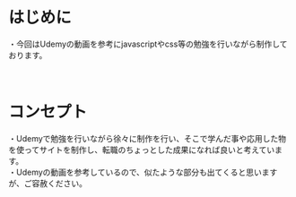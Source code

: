 <h1>はじめに</h1>
  <p>
    ・今回はUdemyの動画を参考にjavascriptやcss等の勉強を行いながら制作しております。
  </p>
  <br>
<h1>コンセプト</h1>
  <p>
    ・Udemyで勉強を行いながら徐々に制作を行い、そこで学んだ事や応用した物を使ってサイトを制作し、転職のちょっとした成果になれば良いと考えています。<br>
    ・Udemyの動画を参考しているので、似たような部分も出てくると思いますが、ご容赦ください。
  </p>
